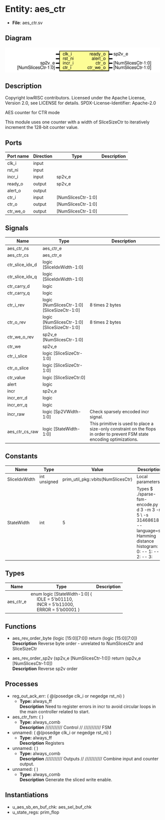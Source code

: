 # Entity: aes_ctr

- **File**: aes_ctr.sv
## Diagram

![Diagram](aes_ctr.svg "Diagram")
## Description

 Copyright lowRISC contributors.
 Licensed under the Apache License, Version 2.0, see LICENSE for details.
 SPDX-License-Identifier: Apache-2.0

 AES counter for CTR mode

 This module uses one counter with a width of SliceSizeCtr to iteratively increment the 128-bit
 counter value.

## Ports

| Port name | Direction | Type               | Description |
| --------- | --------- | ------------------ | ----------- |
| clk_i     | input     |                    |             |
| rst_ni    | input     |                    |             |
| incr_i    | input     | sp2v_e             |             |
| ready_o   | output    | sp2v_e             |             |
| alert_o   | output    |                    |             |
| ctr_i     | input     | [NumSlicesCtr-1:0] |             |
| ctr_o     | output    | [NumSlicesCtr-1:0] |             |
| ctr_we_o  | output    | [NumSlicesCtr-1:0] |             |
## Signals

| Name            | Type                                        | Description                                                                                                                  |
| --------------- | ------------------------------------------- | ---------------------------------------------------------------------------------------------------------------------------- |
| aes_ctr_ns      | aes_ctr_e                                   |                                                                                                                              |
| aes_ctr_cs      | aes_ctr_e                                   |                                                                                                                              |
| ctr_slice_idx_d | logic                   [SliceIdxWidth-1:0] |                                                                                                                              |
| ctr_slice_idx_q | logic                   [SliceIdxWidth-1:0] |                                                                                                                              |
| ctr_carry_d     | logic                                       |                                                                                                                              |
| ctr_carry_q     | logic                                       |                                                                                                                              |
| ctr_i_rev       | logic  [NumSlicesCtr-1:0][SliceSizeCtr-1:0] | 8 times 2 bytes                                                                                                              |
| ctr_o_rev       | logic  [NumSlicesCtr-1:0][SliceSizeCtr-1:0] | 8 times 2 bytes                                                                                                              |
| ctr_we_o_rev    | sp2v_e [NumSlicesCtr-1:0]                   |                                                                                                                              |
| ctr_we          | sp2v_e                                      |                                                                                                                              |
| ctr_i_slice     | logic                    [SliceSizeCtr-1:0] |                                                                                                                              |
| ctr_o_slice     | logic                    [SliceSizeCtr-1:0] |                                                                                                                              |
| ctr_value       | logic                      [SliceSizeCtr:0] |                                                                                                                              |
| alert           | logic                                       |                                                                                                                              |
| incr            | sp2v_e                                      |                                                                                                                              |
| incr_err_d      | logic                                       |                                                                                                                              |
| incr_err_q      | logic                                       |                                                                                                                              |
| incr_raw        | logic [Sp2VWidth-1:0]                       |  Check sparsely encoded incr signal.                                                                                         |
| aes_ctr_cs_raw  | logic [StateWidth-1:0]                      |  This primitive is used to place a size-only constraint on the  flops in order to prevent FSM state encoding optimizations.  |
## Constants

| Name          | Type         | Value                              | Description                                                                                                                                                                                                                                                                           |
| ------------- | ------------ | ---------------------------------- | ------------------------------------------------------------------------------------------------------------------------------------------------------------------------------------------------------------------------------------------------------------------------------------- |
| SliceIdxWidth | int unsigned | prim_util_pkg::vbits(NumSlicesCtr) |  Local parameters                                                                                                                                                                                                                                                                     |
| StateWidth    | int          | 5                                  |  Types  $ ./sparse-fsm-encode.py -d 3 -m 3 -n 5 \       -s 31468618 --language=sv<br>  Hamming distance histogram:<br>   0: --   1: --   2: --   3: |||||||||||||||||||| (66.67%)   4: |||||||||| (33.33%)   5: --<br>  Minimum Hamming distance: 3  Maximum Hamming distance: 4<br>  |
## Types

| Name      | Type                                                                                                                                                                                                           | Description |
| --------- | -------------------------------------------------------------------------------------------------------------------------------------------------------------------------------------------------------------- | ----------- |
| aes_ctr_e | enum logic [StateWidth-1:0] {<br><span style="padding-left:20px">     IDLE  = 5'b01110,<br><span style="padding-left:20px">     INCR  = 5'b11000,<br><span style="padding-left:20px">     ERROR = 5'b00001   } |             |
## Functions
- aes_rev_order_byte <font id="function_arguments">(logic [15:0][7:0])</font> <font id="function_return">return (logic [15:0][7:0])</font>
</br>**Description**
 Reverse byte order - unrelated to NumSlicesCtr and SliceSizeCtr

- aes_rev_order_sp2v <font id="function_arguments">(sp2v_e [NumSlicesCtr-1:0])</font> <font id="function_return">return (sp2v_e [NumSlicesCtr-1:0])</font>
</br>**Description**
 Reverse sp2v order

## Processes
- reg_out_ack_err: ( @(posedge clk_i or negedge rst_ni) )
  - **Type:** always_ff
</br>**Description**
 Need to register errors in incr to avoid circular loops in the main  controller related to start. 
- aes_ctr_fsm: (  )
  - **Type:** always_comb
</br>**Description**
///////////  Control // ///////////  FSM 
- unnamed: ( @(posedge clk_i or negedge rst_ni) )
  - **Type:** always_ff
</br>**Description**
 Registers 
- unnamed: (  )
  - **Type:** always_comb
</br>**Description**
///////////  Outputs // ///////////  Combine input and counter output. 
- unnamed: (  )
  - **Type:** always_comb
</br>**Description**
 Generate the sliced write enable. 
## Instantiations

- u_aes_sb_en_buf_chk: aes_sel_buf_chk
- u_state_regs: prim_flop
